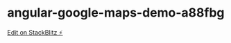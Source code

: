 # angular-google-maps-demo-a88fbg

[Edit on StackBlitz ⚡️](https://stackblitz.com/edit/angular-google-maps-demo-a88fbg)